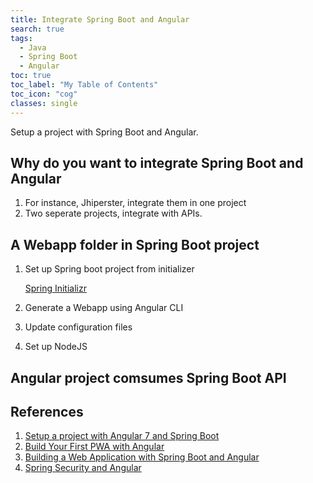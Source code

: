 ```yaml
---
title: Integrate Spring Boot and Angular
search: true
tags: 
  - Java
  - Spring Boot
  - Angular
toc: true
toc_label: "My Table of Contents"
toc_icon: "cog"
classes: single
---
```


Setup a project with Spring Boot and Angular.

## Why do you want to integrate Spring Boot and Angular

1. For instance, Jhiperster, integrate them in one project
2. Two seperate projects, integrate with APIs.

## A Webapp folder in Spring Boot project

1. Set up Spring boot project from initializer

    [Spring Initializr](https://start.spring.io/)

2. Generate a Webapp using Angular CLI

3. Update configuration files

4. Set up NodeJS

## Angular project comsumes Spring Boot API

## References

1. [Setup a project with Angular 7 and Spring Boot](https://dreamix.eu/blog/dreamix/how-to-setup-a-project-with-angular-7-and-spring-boot-that-provides-custom-embeddable-angular-components-via-angular-elements)
2. [Build Your First PWA with Angular](https://developer.okta.com/blog/2019/01/30/first-angular-pwa)
3. [Building a Web Application with Spring Boot and Angular](https://www.baeldung.com/spring-boot-angular-web)
4. [Spring Security and Angular](https://spring.io/guides/tutorials/spring-security-and-angular-js/)
